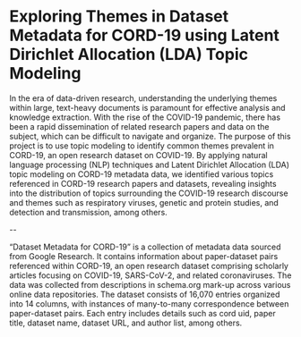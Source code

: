 # Exploring Themes in Dataset Metadata for CORD-19 using Latent Dirichlet Allocation (LDA) Topic Modeling

In the era of data-driven research, understanding the underlying themes within large, text-heavy documents is paramount for effective analysis and knowledge extraction. With the rise of the COVID-19 pandemic, there has been a rapid dissemination of related research papers and data on the subject, which can be difficult to navigate and organize. The purpose of this project is to use topic modeling to identify common themes prevalent in CORD-19, an open research dataset on COVID-19. By applying natural language processing (NLP) techniques and Latent Dirichlet Allocation (LDA) topic modeling on CORD-19 metadata data, we identified various topics referenced in CORD-19 research papers and datasets, revealing insights into the distribution of topics surrounding the COVID-19 research discourse and themes such as respiratory viruses, genetic and protein studies, and detection and transmission, among others.

--

“Dataset Metadata for CORD-19” is a collection of metadata data sourced from Google Research. It contains information about paper-dataset pairs referenced within CORD-19, an open research dataset comprising scholarly articles focusing on COVID-19, SARS-CoV-2, and related coronaviruses. The data was collected from descriptions in schema.org mark-up across various online data repositories. The dataset consists of 16,070 entries organized into 14 columns, with instances of many-to-many correspondence between paper-dataset pairs. Each entry includes details such as cord uid, paper title, dataset name, dataset URL, and author list, among others.
